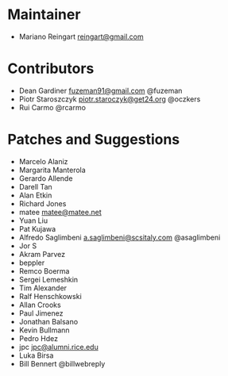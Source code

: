 Maintainer
========

- Mariano Reingart <reingart@gmail.com>


Contributors
========

- Dean Gardiner <fuzeman91@gmail.com> @fuzeman
- Piotr Staroszczyk <piotr.staroczyk@get24.org> @oczkers
- Rui Carmo @rcarmo


Patches and Suggestions
========

- Marcelo Alaniz
- Margarita Manterola
- Gerardo Allende
- Darell Tan
- Alan Etkin
- Richard Jones
- matee <matee@matee.net>
- Yuan Liu
- Pat Kujawa
- Alfredo Saglimbeni <a.saglimbeni@scsitaly.com> @asaglimbeni
- Jor S
- Akram Parvez
- beppler
- Remco Boerma
- Sergei Lemeshkin
- Tim Alexander
- Ralf Henschkowski
- Allan Crooks
- Paul Jimenez
- Jonathan Balsano
- Kevin Bullmann
- Pedro Hdez
- jpc <jpc@alumni.rice.edu>
- Luka Birsa
- Bill Bennert @billwebreply
